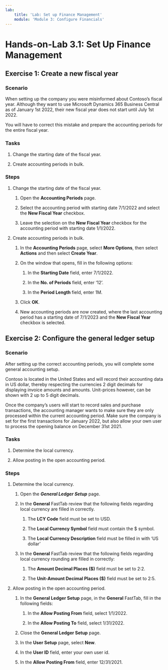 ```yaml
---
lab:
    title: 'Lab: Set up Finance Management'
    module: 'Module 3: Configure Financials'
---
```


Hands-on-Lab 3.1: Set Up Finance Management
===========================================

Exercise 1: Create a new fiscal year
------------------------------------

### Scenario

When setting up the company you were misinformed about Contoso’s fiscal year.
Although they want to use Microsoft Dynamics 365 Business Central as of January
1st 2022, their new fiscal year does not start until July 1st 2022.

You will have to correct this mistake and prepare the accounting periods for the
entire fiscal year.

### Tasks

1.  Change the starting date of the fiscal year.

2.  Create accounting periods in bulk.

### Steps

1.  Change the starting date of the fiscal year.

    1.  Open the **Accounting Periods** page.

    2.  Select the accounting period with starting date 7/1/2022 and select the
        **New Fiscal Year** checkbox.

    3.  Leave the selection on the **New Fiscal Year** checkbox for the
        accounting period with starting date 1/1/2022.

2.  Create accounting periods in bulk.

    1.  In the **Accounting Periods** page, select **More Options**, then select **Actions** and then select
        **Create Year**.

    2.  On the window that opens, fill in the following options:

        1.  In the **Starting Date** field, enter 7/1/2022.

        2.  In the **No. of Periods** field, enter ‘12’.

        3.  In the **Period Length** field, enter 1M.

    3.  Click **OK**.

    4.  New accounting periods are now created, where the last accounting period
        has a starting date of 7/1/2023 and the **New Fiscal Year** checkbox is
        selected.

Exercise 2: Configure the general ledger setup
----------------------------------------------

### Scenario

After setting up the correct accounting periods, you will complete some general
accounting setup.

Contoso is located in the United States and will record their accounting data in
US dollar, thereby respecting the currencies 2 digit decimals for displaying
invoice amounts and amounts. Unit-prices however, can be shown with 2 up to 5
digit decimals.

Once the company’s users will start to record sales and purchase transactions,
the accounting manager wants to make sure they are only processed within the
current accounting period. Make sure the company is set for the first
transactions for January 2022, but also allow your own user to process the
opening balance on December 31st 2021.

### Tasks

1.  Determine the local currency.

2.  Allow posting in the open accounting period.

### Steps

1.  Determine the local currency.

    1.  Open the ***General Ledger Setup*** page.

    2.  In the **General** FastTab review that the following fields regarding
        local currency are filled in correctly.

        1.  The **LCY Code** field must be set to USD.

        2.  The **Local Currency Symbol** field must contain the \$ symbol.

        3.  The **Local Currency Description** field must be filled in with ‘US
            dollar’

    3.  In the **General** FastTab review that the following fields regarding
        local currency rounding are filled in correctly:

        1.  The **Amount Decimal Places (\$)** field must be set to 2:2.

        2.  The **Unit-Amount Decimal Places (\$)** field must be set to 2:5.

2.  Allow posting in the open accounting period.

    1.  In the **General Ledger Setup** page, in the **General** FastTab, fill
        in the following fields:

        1.  In the **Allow Posting From** field, select 1/1/2022.

        2.  In the **Allow Posting To** field, select 1/31/2022.

    2.  Close the **General Ledger Setup** page.

    3.  In the **User Setup** page, select **New**.

    4.  In the **User ID** field, enter your own user id.

    5.  In the **Allow Posting From** field, enter 12/31/2021.

